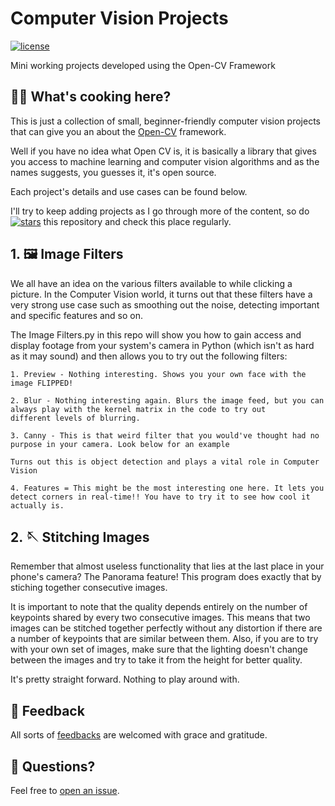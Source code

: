 # Computer Vision Projects

[![license](https://custom-icon-badges.demolab.com/github/license/denvercoder1/custom-icon-badges?logo=law&logoColor=white)](https://github.com/VijayV28/Computer-Vision-Projects/blob/main/LICENSE.md "license MIT")

Mini working projects developed using the Open-CV Framework

## 🧑‍🍳 What's cooking here?

This is just a collection of small, beginner-friendly computer vision projects that can give you an
about the [Open-CV](https://opencv.org/) framework.

Well if you have no idea what Open CV is, it is basically a library that gives you access to machine learning
and computer vision algorithms and as the names suggests, you guesses it, it's open source.

Each project's details and use cases can be found below.

I'll try to keep adding projects as I go through more of the content, so do [![stars](https://custom-icon-badges.demolab.com/github/stars/DenverCoder1/custom-icon-badges?logo=star)](https://github.com/VijayV28/Computer-Vision-Projects/stargazers "star") this repository and check this place regularly.

## 1. 🖼️ Image Filters

We all have an idea on the various filters available to while clicking a picture. In the Computer Vision world, it turns out that these filters have a very strong use case such as smoothing out the noise, detecting important and specific features and so on. 

The Image Filters.py in this repo will show you how to gain access and display footage from your system's camera in Python (which isn't as hard as it may sound) and then allows you to try out the following filters:

    1. Preview - Nothing interesting. Shows you your own face with the image FLIPPED!

    2. Blur - Nothing interesting again. Blurs the image feed, but you can always play with the kernel matrix in the code to try out       different levels of blurring.

    3. Canny - This is that weird filter that you would've thought had no purpose in your camera. Look below for an example

    Turns out this is object detection and plays a vital role in Computer Vision

    4. Features = This might be the most interesting one here. It lets you detect corners in real-time!! You have to try it to see how cool it actually is. 

## 2. 🪡 Stitching Images

Remember that almost useless functionality that lies at the last place in your phone's camera? The Panorama feature! This program does exactly that by stiching together consecutive images.

It is important to note that the quality depends entirely on the number of keypoints shared by every two consecutive images. This means that two images can be stitched together perfectly without any distortion if there are a number of keypoints that are similar between them. Also, if you are to try with your own set of images, make sure that the lighting doesn't change between the images and try to take it from the height for better quality.

It's pretty straight forward. Nothing to play around with.

## 🤗 Feedback

All sorts of [feedbacks](https://github.com/VijayV28/Computer-Vision-Projects/labels/feedback) are welcomed with grace and gratitude.

## 💬 Questions?

Feel free to [open an issue](https://github.com/VijayV28/Computer-Vision-Projects/issues/new).